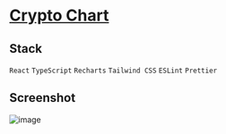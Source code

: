 # [Crypto Chart](https://shaqi-dev.github.io/crypto-chart/)

## Stack
`React` `TypeScript` `Recharts` `Tailwind CSS` `ESLint` `Prettier`

## Screenshot
![image](https://user-images.githubusercontent.com/71282670/187042094-69dc2c9f-0d29-4882-ae68-296abb85fe51.png)
